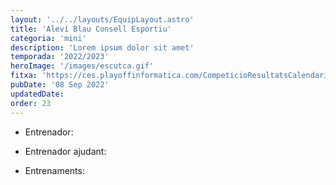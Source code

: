 ```yaml
---
layout: '../../layouts/EquipLayout.astro'
title: 'Aleví Blau Consell Esportiu'
categoria: 'mini'
description: 'Lorem ipsum dolor sit amet'
temporada: '2022/2023'
heroImage: '/images/escutca.gif'
fitxa: 'https://ces.playoffinformatica.com/CompeticioResultatsCalendariWeb.php?accio=accio_competicio_publica_resultats&idGrup=755&idTemporada=9&apartat=calendari'
pubDate: '08 Sep 2022'
updatedDate:
order: 23
---
```


- Entrenador:

- Entrenador ajudant:

- Entrenaments:
